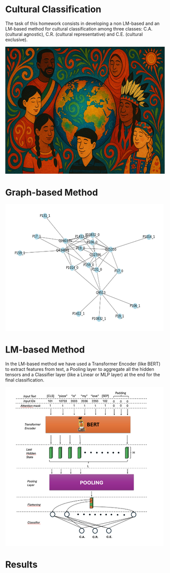 # Cultural Classification
The task of this homework consists in developing a non LM-based and an LM-based method for cultural classification among three classes: C.A. (cultural agnostic), C.R. (cultural representative) and C.E. (cultural exclusive). 

<img src="./images/image_1.png" alt="Description" width="600" height = "400" />

# Graph-based Method


<img src="./images/image_2.png" alt="Description" width="500" height = "400" />

# LM-based Method
In the LM-based method we have used a Transformer Encoder (like BERT) to extract features from text, a Pooling layer to aggregate all the hidden tensors and a Classifier layer (like a Linear or MLP layer) at the end for the final classification.

<img src="./images/image_3.png" alt="Description" width="500" height = "500" />

# Results
